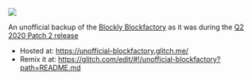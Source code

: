![](https://i.imgur.com/OVEpg0T.jpg)

An unofficial backup of the [Blockly Blockfactory](https://blockly-demo.appspot.com/static/demos/blockfactory/index.html) as it was during the [Q2 2020 Patch 2 release](https://github.com/google/blockly/releases/tag/3.20200625.2)

- Hosted at: https://unofficial-blockfactory.glitch.me/
- Remix it at: https://glitch.com/edit/#!/unofficial-blockfactory?path=README.md